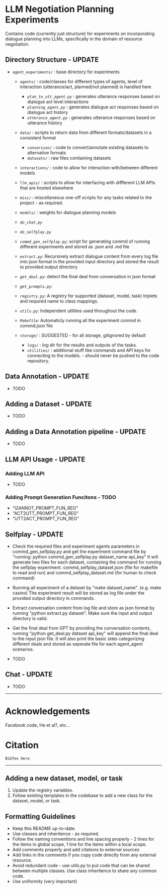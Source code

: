 # LLM Negotiation Planning Experiments
Contains code (currently just structure) for experiments on incorporating dialogue planning into LLMs, specifically in the domain of resource negotiation.

## Directory Structure - UPDATE

- `agent_experiments/` : base directory for experiments
    - `agents/` : code/classes for different types of agents, level of interaction (utterance/act, planned/not planned) is handled here
        - *`plan_to_utt_agent.py`* : generates utterance responses based on dialogue act level interactions
        - *`planning_agent.py`* : generates dialogue act responses based on dialogue act history
        - *`utterance_agent.py`* : generates utterance responses based on utterance history
    - `data/` : scripts to return data from different formats/datasets in a consistent format
        - `conversion/` : code to convert/annotate existing datasets to alternative formats
        - `datasets/` : raw files contiaining datasets
    - `interactions/` : code to allow for interaction with/between different models
    - `llm_apis/` : scripts to allow for interfacing with diffferent LLM APIs that are hosted elsewhere
    - `misc/` : miscellaneous one-off scripts for any tasks related to the project - as required.
    - `models/` : weights for dialogue planning models
    - *`do_chat.py`*
    - *`do_selfplay.py`*
    - *`commd_gen_selfplay.py`*: script for generating commd of running different experiments and stored as .json and .md file
    - *`extract.py`*: Recursively extract dialogue content from every log file into json format in the provided input directory and stored the result to provided output directory
    - *`get_deal.py`*: detect the final deal from conversation in json format
    - *`get_prompts.py`*:
    - *`registry.py`*: A registry for supported (dataset, model, task) triplets and required name to class mappings.
    - *`utils.py`*: Independent utilities used throughout the code.
    - *`Makefile`*: Automaticly running all the experiment commd in commd.json file

    - `storage/` : SUGGESTED - for all storage, gitignored by default
        - `logs/` : log dir for the results and outputs of the tasks.
        - `utilities/` : additional stuff like commands and API keys for connecting to the models. - should never be pushed to the code repository.

## Data Annotation - UPDATE

- TODO

## Adding a Dataset - UPDATE

- TODO

## Adding a Data Annotation pipeline - UPDATE

- TODO

## LLM API Usage - UPDATE

### Adding LLM API

- TODO

### Adding Prompt Generation Funcitons - TODO

- "I2ANNOT_PROMPT_FUN_REG"
- "ACT2UTT_PROMPT_FUN_REG"
- "UTT2ACT_PROMPT_FUN_REG"

## Selfplay - UPDATE
- Check the required files and experiment agents parameters in commd_gen_selfplay.py and get the experiment command file by "running: python commd_gen_selfplay.py dataset_name api_key" It will generate two files for each dataset, containing the command for running the selfplay experiment. commd_selfplay_dataset.json (file for makefile to read and run) and commd_selfplay_dataset.md (for human to check command)

- Running all experiment of a dataset by "make dataset_name". (e.g. make casino) The experiment result will be stored as log file under the provided output directory in commands.

- Extract conversation content from log file and store as json format by running "python extract.py dataset". Make sure the input and output directory is valid.

- Get the final deal from GPT by providing the conversation contents, running "python get_deal.py dataset api_key" will append the final deal to the input json file. It will also print the basic stats categorizing different deals and stored as seperate file for each agent_agent scenarios.




- TODO

## Chat - UPDATE

- TODO

***

# Acknowledgements

Facebook code, He et al?, etc...

# Citation

`BibTex Here`

***

## Adding a new dataset, model, or task

1. Update the registry variables.
2. Follow existing templates in the codebase to add a new class for the dataset, model, or task.

## Formatting Guidelines

- Keep this README up-to-date.
- Use classes and inheritence - as required.
- Follow the naming conventions and line spacing properly - 2 lines for the items in global scope, 1 line for the items within a local scope.
- Add comments properly and add citations to external sources
- Add links in the comments if you copy code directly from any external resource.
- Avoid redundant code - use utils.py to put code that can be shared between multiple classes. Use class inheritence to share any common code.
- Use uniformity (very important)
